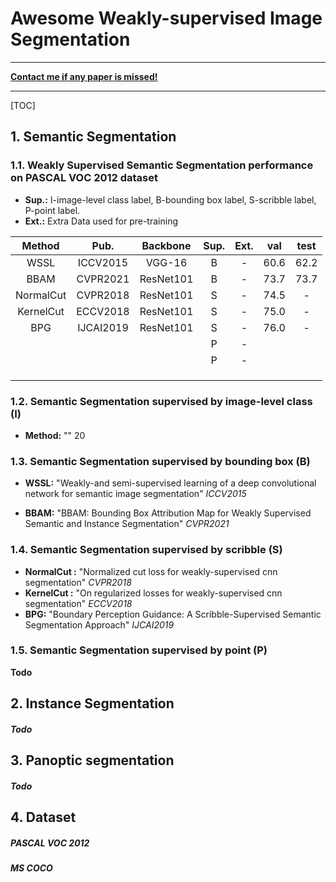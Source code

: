 # Awesome Weakly-supervised Image Segmentation

------

**<u>Contact me if any paper is missed!</u>**

------

[TOC]

## 1. Semantic Segmentation

### 1.1. Weakly Supervised Semantic Segmentation performance on PASCAL VOC 2012 dataset

- **Sup.:** I-image-level class label, B-bounding box label, S-scribble label, P-point label.
- **Ext.:** Extra Data used for pre-training

|  Method   |   Pub.    | Backbone  | Sup. | Ext. | val  | test |
| :-------: | :-------: | :-------: | :--: | :--: | :--: | :--: |
|   WSSL    | ICCV2015  |  VGG-16   |  B   |  -   | 60.6 | 62.2 |
|   BBAM    | CVPR2021  | ResNet101 |  B   |  -   | 73.7 | 73.7 |
| NormalCut | CVPR2018  | ResNet101 |  S   |  -   | 74.5 |  -   |
| KernelCut | ECCV2018  | ResNet101 |  S   |  -   | 75.0 |  -   |
|    BPG    | IJCAI2019 | ResNet101 |  S   |  -   | 76.0 |  -   |
|           |           |           |  P   |  -   |      |      |
|           |           |           |  P   |  -   |      |      |
|           |           |           |      |      |      |      |
|           |           |           |      |      |      |      |
|           |           |           |      |      |      |      |

### 1.2. Semantic Segmentation supervised by image-level class (I)

- **Method:** "" 20

### 1.3. Semantic Segmentation supervised by bounding box (B)

- **WSSL:** "Weakly-and semi-supervised learning of a deep convolutional network for semantic image segmentation" *ICCV2015*

- **BBAM:** "BBAM: Bounding Box Attribution Map for Weakly Supervised Semantic and Instance Segmentation" *CVPR2021*

### 1.4. Semantic Segmentation supervised by scribble (S)

- **NormalCut :** "Normalized cut loss for weakly-supervised cnn segmentation" *CVPR2018*
- **KernelCut :** "On regularized losses for weakly-supervised cnn segmentation" *ECCV2018*
- **BPG:**  "Boundary Perception Guidance: A Scribble-Supervised Semantic Segmentation Approach" *IJCAI2019*

### 1.5. Semantic Segmentation supervised by point (P)

**Todo**



## 2. Instance Segmentation

##### Todo

## 3. Panoptic segmentation

##### Todo

## 4. Dataset

##### PASCAL VOC 2012

##### MS COCO